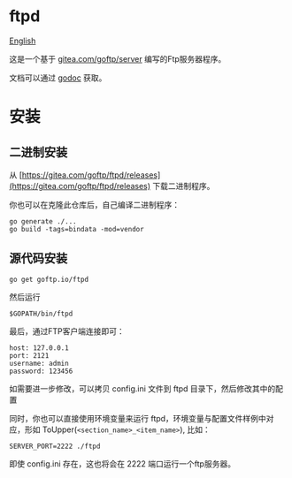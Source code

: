 # ftpd

[English](README.md)

这是一个基于 [gitea.com/goftp/server](http://gitea.com/goftp/server) 编写的Ftp服务器程序。

文档可以通过 [godoc](http://godoc.org/goftp.io/ftpd) 获取。

# 安装

## 二进制安装

从 [https://gitea.com/goftp/ftpd/releases](https://gitea.com/goftp/ftpd/releases) 下载二进制程序。

你也可以在克隆此仓库后，自己编译二进制程序：

    go generate ./...
    go build -tags=bindata -mod=vendor

## 源代码安装

    go get goftp.io/ftpd

然后运行

    $GOPATH/bin/ftpd

最后，通过FTP客户端连接即可：

    host: 127.0.0.1
    port: 2121
    username: admin
    password: 123456

如需要进一步修改，可以拷贝 config.ini 文件到 ftpd 目录下，然后修改其中的配置

同时，你也可以直接使用环境变量来运行 ftpd，环境变量与配置文件样例中对应，形如 ToUpper(`<section_name>_<item_name>`), 比如：

```
SERVER_PORT=2222 ./ftpd
```

即使 config.ini 存在，这也将会在 2222 端口运行一个ftp服务器。